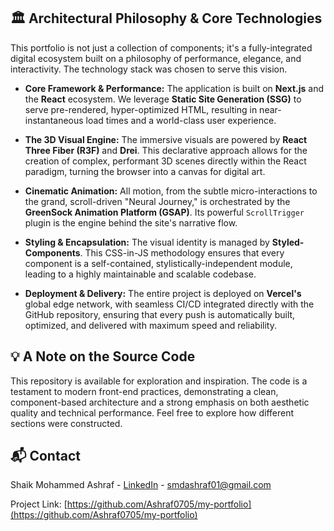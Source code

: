 ## 🏛️ Architectural Philosophy & Core Technologies

This portfolio is not just a collection of components; it's a fully-integrated digital ecosystem built on a philosophy of performance, elegance, and interactivity. The technology stack was chosen to serve this vision.

*   **Core Framework & Performance:** The application is built on **Next.js** and the **React** ecosystem. We leverage **Static Site Generation (SSG)** to serve pre-rendered, hyper-optimized HTML, resulting in near-instantaneous load times and a world-class user experience.

*   **The 3D Visual Engine:** The immersive visuals are powered by **React Three Fiber (R3F)** and **Drei**. This declarative approach allows for the creation of complex, performant 3D scenes directly within the React paradigm, turning the browser into a canvas for digital art.

*   **Cinematic Animation:** All motion, from the subtle micro-interactions to the grand, scroll-driven "Neural Journey," is orchestrated by the **GreenSock Animation Platform (GSAP)**. Its powerful `ScrollTrigger` plugin is the engine behind the site's narrative flow.

*   **Styling & Encapsulation:** The visual identity is managed by **Styled-Components**. This CSS-in-JS methodology ensures that every component is a self-contained, stylistically-independent module, leading to a highly maintainable and scalable codebase.

*   **Deployment & Delivery:** The entire project is deployed on **Vercel's** global edge network, with seamless CI/CD integrated directly with the GitHub repository, ensuring that every push is automatically built, optimized, and delivered with maximum speed and reliability.

## 💡 A Note on the Source Code

This repository is available for exploration and inspiration. The code is a testament to modern front-end practices, demonstrating a clean, component-based architecture and a strong emphasis on both aesthetic quality and technical performance. Feel free to explore how different sections were constructed.


## 📬 Contact

Shaik Mohammed Ashraf - [LinkedIn](https://linkedin.com/in/ashrafshaikmohammed) - smdashraf01@gmail.com

Project Link: [https://github.com/Ashraf0705/my-portfolio](https://github.com/Ashraf0705/my-portfolio)
